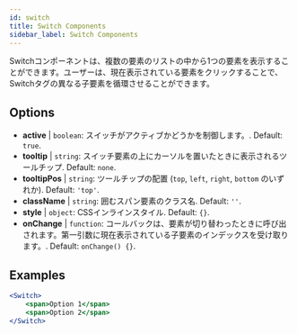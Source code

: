 ```yaml
---
id: switch
title: Switch Components
sidebar_label: Switch Components
---
```


Switchコンポーネントは、複数の要素のリストの中から1つの要素を表示することができます。ユーザーは、現在表示されている要素をクリックすることで、Switchタグの異なる子要素を循環させることができます。

## Options

* __active__ | `boolean`: スイッチがアクティブかどうかを制御します。. Default: `true`.
* __tooltip__ | `string`: スイッチ要素の上にカーソルを置いたときに表示されるツールチップ. Default: `none`.
* __tooltipPos__ | `string`: ツールチップの配置 (`top`, `left`, `right`, `bottom` のいずれか). Default: `'top'`.
* __className__ | `string`: 囲むスパン要素のクラス名. Default: `''`.
* __style__ | `object`: CSSインラインスタイル. Default: `{}`.
* __onChange__ | `function`: コールバックは、要素が切り替わったときに呼び出されます。第一引数に現在表示されている子要素のインデックスを受け取ります。. Default: `onChange() {}`.


## Examples

```jsx live
<Switch>
    <span>Option 1</span>
    <span>Option 2</span>
</Switch>
```



